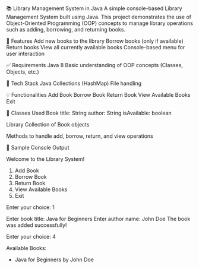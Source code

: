 
📚 Library Management System in Java
A simple console-based Library Management System built using Java. This project demonstrates the use of Object-Oriented Programming (OOP) concepts to manage library operations such as adding, borrowing, and returning books.

🚀 Features
Add new books to the library
Borrow books (only if available)
Return books
View all currently available books
Console-based menu for user interaction

✅ Requirements
Java 8 
Basic understanding of OOP concepts (Classes, Objects, etc.)

🧩 Tech Stack
Java
Collections (HashMap)
File handling 

💡 Functionalities
Add Book
Borrow Book
Return Book
View Available Books
Exit

🔧 Classes Used
Book
title: String
author: String
isAvailable: boolean

Library
Collection of Book objects

Methods to handle add, borrow, return, and view operations

🧪 Sample Console Output

Welcome to the Library System!

1. Add Book
2. Borrow Book
3. Return Book
4. View Available Books
5. Exit

Enter your choice: 1

Enter book title: Java for Beginners
Enter author name: John Doe
The book was added successfully!

Enter your choice: 4

Available Books:
- Java for Beginners by John Doe

 

